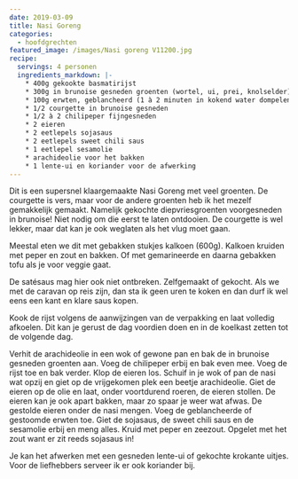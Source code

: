 ```yaml
---
date: 2019-03-09
title: Nasi Goreng
categories:
  - hoofdgrechten
featured_image: /images/Nasi goreng V11200.jpg
recipe:
  servings: 4 personen
  ingredients_markdown: |-
    * 400g gekookte basmatirijst
    * 300g in brunoise gesneden groenten (wortel, ui, prei, knolselder)    * 100g erwten, geblancheerd (1 à 2 minuten in kokend water dompelen) of gestoomd (1 minuut met drukstoomoven)
    * 1/2 courgette in brunoise gesneden 
    * 1/2 à 2 chilipeper fijngesneden
    * 2 eieren
    * 2 eetlepels sojasaus
    * 2 eetlepels sweet chili saus
    * 1 eetlepel sesamolie
    * arachideolie voor het bakken
    * 1 lente-ui en koriander voor de afwerking
---
```

Dit is een supersnel klaargemaakte Nasi Goreng met veel groenten.
De courgette is vers, maar voor de andere groenten heb ik het mezelf gemakkelijk gemaakt. Namelijk gekochte diepvriesgroenten voorgesneden in brunoise!
Niet nodig om die eerst te laten ontdooien.
De courgette is wel lekker, maar dat kan je ook weglaten als het vlug moet gaan.

Meestal eten we dit met gebakken stukjes kalkoen (600g).
Kalkoen kruiden met peper en zout en bakken.
Of met gemarineerde en daarna gebakken tofu als je voor veggie gaat.

De satésaus mag hier ook niet ontbreken. Zelfgemaakt of gekocht.
Als we met de caravan op reis zijn, dan sta ik geen uren te koken en dan durf ik wel eens een kant en klare saus kopen.


<!--more-->

Kook de rijst volgens de aanwijzingen van de verpakking en laat volledig afkoelen.
Dit kan je gerust de dag voordien doen en in de koelkast zetten tot de volgende dag.

Verhit de arachideolie in een wok of gewone pan en bak de in brunoise gesneden groenten aan.
Voeg de chilipeper erbij en bak even mee.
Voeg de rijst toe en bak verder.
Klop de eieren los.
Schuif in je wok of pan de nasi wat opzij en giet op de vrijgekomen plek een beetje arachideolie.
Giet de eieren op de olie en laat, onder voortdurend roeren, de eieren stollen.
De eieren kan je ook apart bakken, maar zo spaar je weer wat afwas.
De gestolde eieren onder de nasi mengen.
Voeg de geblancheerde of gestoomde erwten toe. 
Giet de sojasaus, de sweet chili saus en de sesamolie erbij en meng alles.
Kruid met peper en zeezout.
Opgelet met het zout want er zit reeds sojasaus in!

Je kan het afwerken met een gesneden lente-ui of gekochte krokante uitjes.
Voor de liefhebbers serveer ik er ook koriander bij.












